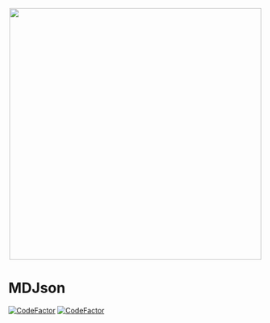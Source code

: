 <p align="center">
  <img width="500px" src="assets/textures/logo.png"/>
</p>

# MDJson

[![CodeFactor](https://www.codefactor.io/repository/github/znotchill/mdjson/badge)](https://www.codefactor.io/repository/github/znotchill/mdjson)
[![CodeFactor](https://www.codefactor.io/repository/github/zNotChill/MDJson/badge)](https://www.codefactor.io/repository/github/zNotChill/MDJson)


